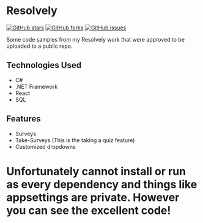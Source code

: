 # Resolvely

[![GitHub stars](https://img.shields.io/github/stars/JordinDC7/Resolvely)](https://github.com/yourusername/your-repo/stargazers)
[![GitHub forks](https://img.shields.io/github/forks/JordinDC7/Resolvely)](https://github.com/yourusername/your-repo/network)
[![GitHub issues](https://img.shields.io/github/issues/JordinDC7/Resolvely)](https://github.com/yourusername/your-repo/issues)

Some code samples from my Resolvely work that were approved to be uploaded to a public repo. 

## Technologies Used

- C#
- .NET Framework
- React
- SQL

## Features

- Surveys
- Take-Surveys (This is the taking a quiz feature)
- Customized dropdowns

# Unfortunately cannot install or run as every dependency and things like appsettings are private. However you can see the excellent code!

